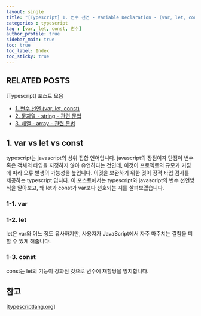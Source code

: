 ```yaml
---
layout: single
title: "[Typescript] 1. 변수 선언 - Variable Declaration - (var, let, const)"
categories : typescript
tag : [var, let, const, 변수]
author_profile: true
sidebar_main: true
toc: true
toc_label: Index
toc_sticky: true
---
```

## RELATED POSTS
[Typescript] 포스트 모음
- [1. 변수 선언 (var, let, const)](https://iamhmin.github.io/typescript/typescript-1/) 
- [2. 문자열 - string - 관련 문법](https://iamhmin.github.io/typescript/typescript-2/) 
- [3. 배열 - array - 관련 문법](https://iamhmin.github.io/typescript/typescript-3/) 

## 1. var vs let vs const
typescript는 javascript의 상위 집합 언어입니다. javascript의 장점이자 단점이 변수 혹은 객체의 타입을 지정하지 않아 유연하다는 것인데, 이것이 프로젝트의 규모가 커짐에 따라 오류 발생의 가능성을 높입니다. 이것을 보완하기 위한 것이 정적 타입 검사를 제공하는 typescript 입니다.
이 포스트에서는 typescript와 javascript의 변수 선언방식을 알아보고, 왜 let과 const가 var보다 선호되는 지를 살펴보겠습니다.

### 1-1. var

### 1-2. let
let은 var와 어느 정도 유사하지만, 사용자가 JavaScript에서 자주 마주치는 결함을 피할 수 있게 해줍니다. 
### 1-3. const
const는 let의 기능이 강화된 것으로 변수에 재할당을 방지합니다.


## 참고
[[typescriptlang.org]](https://www.typescriptlang.org/docs/handbook/variable-declarations.html) 




